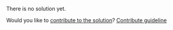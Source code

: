 
There is no solution yet.

Would you like to [contribute to the solution](https://github.com/BFEdev/BFE.dev-solutions/blob/main/question/what-is-block-formatting-context_en.md)? [Contribute guideline](https://github.com/BFEdev/BFE.dev-solutions#how-to-contribute)
